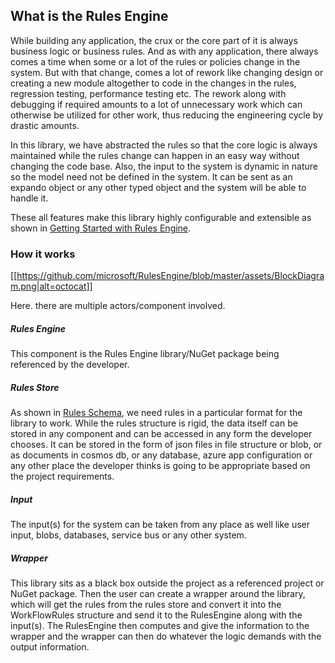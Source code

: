 ## What is the Rules Engine
While building any application, the crux or the core part of it is always business logic or business rules. And as with any application, there always comes a time when some or a lot of the rules or policies change in the system. But with that change, comes a lot of rework like changing design or creating a new module altogether to code in the changes in the rules, regression testing, performance testing etc. The rework along with debugging if required amounts to a lot of unnecessary work which can otherwise be utilized for other work, thus reducing the engineering cycle by drastic amounts.  

In this library, we have abstracted the rules so that the core logic is always maintained while the rules change can happen in an easy way without changing the code base. Also, the input to the system is dynamic in nature so the model need not be defined in the system. It can be sent as an expando object or any other typed object and the system will be able to handle it. 

These all features make this library highly configurable and extensible as shown in [Getting Started with Rules Engine](https://github.com/microsoft/RulesEngine/wiki/Getting-Started).


### How it works

[[https://github.com/microsoft/RulesEngine/blob/master/assets/BlockDiagram.png|alt=octocat]]

Here. there are multiple actors/component involved.
##### Rules Engine
This component is the Rules Engine library/NuGet package being referenced by the developer.
##### Rules Store
As shown in [Rules Schema](https://github.com/microsoft/RulesEngine/wiki/Getting-Started#rules-schema), we need rules in a particular format for the library to work. While the rules structure is rigid, the data itself can be stored in any component and can be accessed in any form the developer chooses. It can be stored in the form of json files in file structure or blob, or as documents in cosmos db, or any database, azure app configuration or any other place the developer thinks is going to be appropriate based on the project requirements. 
##### Input
The input(s) for the system can be taken from any place as well like user input, blobs, databases, service bus or any other system. 
##### Wrapper
This library sits as a black box outside the project as a referenced project or NuGet package. Then the user can create a wrapper around the library, which will get the rules from the rules store and convert it into the WorkFlowRules structure and send it to the RulesEngine along with the input(s). The RulesEngine then computes and give the information to the wrapper and the wrapper can then do whatever the logic demands with the output information.

